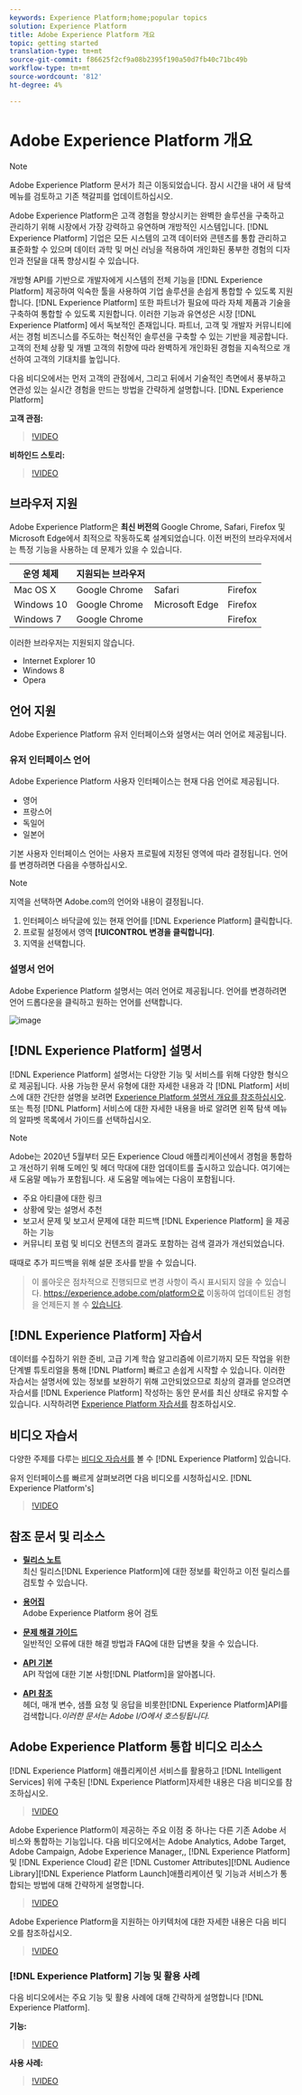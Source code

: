 ```yaml
---
keywords: Experience Platform;home;popular topics
solution: Experience Platform
title: Adobe Experience Platform 개요
topic: getting started
translation-type: tm+mt
source-git-commit: f86625f2cf9a08b2395f190a50d7fb40c71bc49b
workflow-type: tm+mt
source-wordcount: '812'
ht-degree: 4%

---
```



# Adobe Experience Platform 개요

>[!NOTE]
>
>Adobe Experience Platform 문서가 최근 이동되었습니다. 잠시 시간을 내어 새 탐색 메뉴를 검토하고 기존 책갈피를 업데이트하십시오.

Adobe Experience Platform은 고객 경험을 향상시키는 완벽한 솔루션을 구축하고 관리하기 위해 시장에서 가장 강력하고 유연하며 개방적인 시스템입니다. [!DNL Experience Platform] 기업은 모든 시스템의 고객 데이터와 콘텐츠를 통합 관리하고 표준화할 수 있으며 데이터 과학 및 머신 러닝을 적용하여 개인화된 풍부한 경험의 디자인과 전달을 대폭 향상시킬 수 있습니다.

개방형 API를 기반으로 개발자에게 시스템의 전체 기능을 [!DNL Experience Platform] 제공하여 익숙한 툴을 사용하여 기업 솔루션을 손쉽게 통합할 수 있도록 지원합니다. [!DNL Experience Platform] 또한 파트너가 필요에 따라 자체 제품과 기술을 구축하여 통합할 수 있도록 지원합니다. 이러한 기능과 유연성은 시장 [!DNL Experience Platform] 에서 독보적인 존재입니다. 파트너, 고객 및 개발자 커뮤니티에서는 경험 비즈니스를 주도하는 혁신적인 솔루션을 구축할 수 있는 기반을 제공합니다. 고객의 전체 상황 및 개별 고객의 취향에 따라 완벽하게 개인화된 경험을 지속적으로 개선하여 고객의 기대치를 높입니다.

다음 비디오에서는 먼저 고객의 관점에서, 그리고 뒤에서 기술적인 측면에서 풍부하고 연관성 있는 실시간 경험을 만드는 방법을 간략하게 설명합니다. [!DNL Experience Platform]

**고객 관점:**

>[!VIDEO](https://video.tv.adobe.com/v/27361?quality=12&learn=on)

**비하인드 스토리:**

>[!VIDEO](https://video.tv.adobe.com/v/28144?quality=12&learn=on)

## 브라우저 지원

Adobe Experience Platform은 **최신 버전의** Google Chrome, Safari, Firefox 및 Microsoft Edge에서 최적으로 작동하도록 설계되었습니다. 이전 버전의 브라우저에서는 특정 기능을 사용하는 데 문제가 있을 수 있습니다.

| 운영 체제 | 지원되는 브라우저 |  |  |
|---|---|---|---|
| Mac OS X | Google Chrome | Safari | Firefox |
| Windows 10 | Google Chrome | Microsoft Edge | Firefox |
| Windows 7 | Google Chrome |  | Firefox |

이러한 브라우저는 지원되지 않습니다.

* Internet Explorer 10
* Windows 8
* Opera

## 언어 지원

Adobe Experience Platform 유저 인터페이스와 설명서는 여러 언어로 제공됩니다.

### 유저 인터페이스 언어

Adobe Experience Platform 사용자 인터페이스는 현재 다음 언어로 제공됩니다.

* 영어
* 프랑스어
* 독일어
* 일본어

기본 사용자 인터페이스 언어는 사용자 프로필에 지정된 영역에 따라 결정됩니다. 언어를 변경하려면 다음을 수행하십시오.

>[!NOTE]
>
> 지역을 선택하면 Adobe.com의 언어와 내용이 결정됩니다.

1. 인터페이스 바닥글에 있는 현재 언어를 [!DNL Experience Platform] 클릭합니다.
2. 프로필 설정에서 영역 **[!UICONTROL 변경을 클릭합니다]**.
3. 지역을 선택합니다.

### 설명서 언어

Adobe Experience Platform 설명서는 여러 언어로 제공됩니다. 언어를 변경하려면 언어 드롭다운을 클릭하고 원하는 언어를 선택합니다.

![image](assets/lang.jpg)

## [!DNL Experience Platform] 설명서

[!DNL Experience Platform] 설명서는 다양한 기능 및 서비스를 위해 다양한 형식으로 제공됩니다. 사용 가능한 문서 유형에 대한 자세한 내용과 각 [!DNL Platform] 서비스에 대한 간단한 설명을 보려면 [Experience Platform 설명서 개요를 참조하십시오](documentation/overview.md). 또는 특정 [!DNL Platform] 서비스에 대한 자세한 내용을 바로 알려면 왼쪽 탐색 메뉴의 알파벳 목록에서 가이드를 선택하십시오.

>[!NOTE]
>
>Adobe는 2020년 5월부터 모든 Experience Cloud 애플리케이션에서 경험을 통합하고 개선하기 위해 도메인 및 헤더 막대에 대한 업데이트를 출시하고 있습니다. 여기에는 새 도움말 메뉴가 포함됩니다. 새 도움말 메뉴에는 다음이 포함됩니다.
>
>* 주요 아티클에 대한 링크
>* 상황에 맞는 설명서 추천
>* 보고서 문제 및 보고서 문제에 대한 피드백 [!DNL Experience Platform] 을 제공하는 기능
>* 커뮤니티 포럼 및 비디오 컨텐츠의 결과도 포함하는 검색 결과가 개선되었습니다.

>
> 
때때로 추가 피드백을 위해 설문 조사를 받을 수 있습니다.
>
>이 롤아웃은 점차적으로 진행되므로 변경 사항이 즉시 표시되지 않을 수 있습니다. https://experience.adobe.com/platform으로 이동하여 업데이트된 경험을 언제든지 볼 수 [있습니다](https://experience.adobe.com/platform).

## [!DNL Experience Platform] 자습서

데이터를 수집하기 위한 준비, 고급 기계 학습 알고리즘에 이르기까지 모든 작업을 위한 단계별 튜토리얼을 통해 [!DNL Platform] 빠르고 손쉽게 시작할 수 있습니다. 이러한 자습서는 설명서에 있는 정보를 보완하기 위해 고안되었으므로 최상의 결과를 얻으려면 자습서를 [!DNL Experience Platform] 작성하는 동안 문서를 최신 상태로 유지할 수 있습니다. 시작하려면 [Experience Platform 자습서를](../tutorials/home.md) 참조하십시오.

## 비디오 자습서

다양한 주제를 다루는 [비디오 자습서를](https://docs.adobe.com/content/help/en/platform-learn/tutorials/overview.html) 볼 수 [!DNL Experience Platform] 있습니다.

유저 인터페이스를 빠르게 살펴보려면 다음 비디오를 시청하십시오. [!DNL Experience Platform's]

>[!VIDEO](https://video.tv.adobe.com/v/32792?quality=12&learn=on)

## 참조 문서 및 리소스

* [**릴리스 노트&#x200B;**](../release-notes/latest/latest.md)<br/>최신 릴리스[!DNL Experience Platform]에 대한 정보를 확인하고 이전 릴리스를 검토할 수 있습니다.

* [**용어집&#x200B;**](glossary.md)<br/>Adobe Experience Platform 용어 검토

* [**문제 해결 가이드&#x200B;**](troubleshooting.md)<br/>일반적인 오류에 대한 해결 방법과 FAQ에 대한 답변을 찾을 수 있습니다.

* [**API 기본&#x200B;**](api-fundamentals.md)<br/>API 작업에 대한 기본 사항[!DNL Platform]을 알아봅니다.

* [**API 참조&#x200B;**](https://www.adobe.io/apis/experienceplatform/home/api-reference.html)<br/>헤더, 매개 변수, 샘플 요청 및 응답을 비롯한[!DNL Experience Platform]API를 검색합니다.*이러한 문서는 Adobe I/O에서 호스팅됩니다.*

## Adobe Experience Platform 통합 비디오 리소스

[!DNL Experience Platform] 애플리케이션 서비스를 활용하고 [!DNL Intelligent Services] 위에 구축된 [!DNL Experience Platform]자세한 내용은 다음 비디오를 참조하십시오.

>[!VIDEO](https://video.tv.adobe.com/v/32554?quality=12&learn=on)

Adobe Experience Platform이 제공하는 주요 이점 중 하나는 다른 기존 Adobe 서비스와 통합하는 기능입니다. 다음 비디오에서는 Adobe Analytics, Adobe Target, Adobe Campaign, Adobe Experience Manager,, [!DNL Experience Platform] 및 [!DNL Experience Cloud] 같은 [!DNL Customer Attributes][!DNL Audience Library][!DNL Experience Platform Launch]애플리케이션 및 기능과 서비스가 통합되는 방법에 대해 간략하게 설명합니다.

>[!VIDEO](https://video.tv.adobe.com/v/32553?quality=12&learn=on)

Adobe Experience Platform을 지원하는 아키텍처에 대한 자세한 내용은 다음 비디오를 참조하십시오.

>[!VIDEO](https://video.tv.adobe.com/v/32456?quality=12&learn=on)

### [!DNL Experience Platform] 기능 및 활용 사례

다음 비디오에서는 주요 기능 및 활용 사례에 대해 간략하게 설명합니다 [!DNL Experience Platform].

**기능:**

>[!VIDEO](https://video.tv.adobe.com/v/32502?quality=12&learn=on)

**사용 사례:**

>[!VIDEO](https://video.tv.adobe.com/v/32806?quality=12&learn=on)









<!-- 
## What's New

* **[Privacy management](https://helpx.adobe.com/campaign/kb/campaign-privacy.html)**<br/>
Learn about the tools provided by Adobe Campaign to help you with your Privacy compliance.

* **[Delivery best pratices](https://helpx.adobe.com/campaign/kb/delivery-best-practices.html)**<br/>
Learn more on best practices related to delivery design and sending.

* **[Email designer](designing/using/designing-content-in-adobe-campaign.md)**<br/>
Consult the reorganized Email Designer documentation.

* **[Campaign Standard Mobile guide](https://helpx.adobe.com/campaign/kb/acs-mobile.html)**<br/>
Learn more about general guidelines for mobile deliveries.

[Click here for more updates](rn/using/documentation-updates.md)

## Top pages

 <table>
<tr>
  <td valign="top">
    <a href="administration/using/about-access-management.md">
      <img alt="Roles" src="start/using/assets/roles.png"/>
    </a>
    <div>
    <a href="administration/using/about-access-management.md"><strong>Roles and security groups</strong></a>
    </div>
    <em>Learn how to define permissions and assign roles to Campaign users.</em>
    <br>
  </td>
  <td valign="top">
    <a href="designing/using/designing-content-in-adobe-campaign.md">
      <img alt="Designer" src="start/using/assets/design.png" />
    </a>
    <div>
    <a href="designing/using/designing-content-in-adobe-campaign.md"><strong>Design an email</strong></a>
    </div>
    <em>Learn how to use the Email Designer to create responsive and personalized emails</em>
    <br>
  </td>
  <td valign="top">
       <img alt="Developers" src="start/using/assets/dev.png" />
    <div>
    <strong>Resources for developers</strong>
    </div>
    <p><em><a href="api/using/about-campaign-standard-apis.md">Adobe Campaign API</a></em></p>
    <p><em><a href="integrating/using/about-adobe-experience-cloud-triggers.md">Adobe Experience Cloud Triggers</a></em></p>
    <br>
  </td>
</tr>
</table>


## Additional Resources

* [Release notes](rn/using/release-notes.md)

* [Control Panel](https://docs.adobe.com/content/help/en/control-panel/using/control-panel-home.html)

* [How-to videos](https://docs.adobe.com/content/help/en/campaign-learn/campaign-standard-tutorials/overview.html)

* [Release Planning guide](https://helpx.adobe.com/campaign/kb/acs-release-planning.html)

* [Deprecated and Removed Features](https://helpx.adobe.com/campaign/kb/acs-deprecated-and-removed-features.html)

* [Technical notes](https://helpx.adobe.com/campaign/kb/acs-article-list.html)

* [Adobe Campaign Standard Implementation guide](https://helpx.adobe.com/campaign/kb/campaign-standard-implementation-guide.html)
 -->
